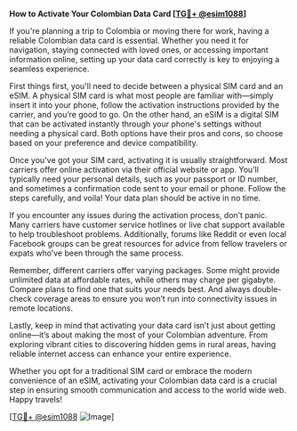 **How to Activate Your Colombian Data Card [[TG💪+ @esim1088](https://t.me/s/esim1088)]**

If you're planning a trip to Colombia or moving there for work, having a reliable Colombian data card is essential. Whether you need it for navigation, staying connected with loved ones, or accessing important information online, setting up your data card correctly is key to enjoying a seamless experience.

First things first, you'll need to decide between a physical SIM card and an eSIM. A physical SIM card is what most people are familiar with—simply insert it into your phone, follow the activation instructions provided by the carrier, and you’re good to go. On the other hand, an eSIM is a digital SIM that can be activated instantly through your phone's settings without needing a physical card. Both options have their pros and cons, so choose based on your preference and device compatibility.

Once you've got your SIM card, activating it is usually straightforward. Most carriers offer online activation via their official website or app. You’ll typically need your personal details, such as your passport or ID number, and sometimes a confirmation code sent to your email or phone. Follow the steps carefully, and voila! Your data plan should be active in no time.

If you encounter any issues during the activation process, don’t panic. Many carriers have customer service hotlines or live chat support available to help troubleshoot problems. Additionally, forums like Reddit or even local Facebook groups can be great resources for advice from fellow travelers or expats who’ve been through the same process.

Remember, different carriers offer varying packages. Some might provide unlimited data at affordable rates, while others may charge per gigabyte. Compare plans to find one that suits your needs best. And always double-check coverage areas to ensure you won’t run into connectivity issues in remote locations.

Lastly, keep in mind that activating your data card isn’t just about getting online—it’s about making the most of your Colombian adventure. From exploring vibrant cities to discovering hidden gems in rural areas, having reliable internet access can enhance your entire experience.

Whether you opt for a traditional SIM card or embrace the modern convenience of an eSIM, activating your Colombian data card is a crucial step in ensuring smooth communication and access to the world wide web. Happy travels!

[[TG💪+ @esim1088](https://t.me/s/esim1088) ![Image](https://i.postimg.cc/Y0z9fWf4/image.png)]
